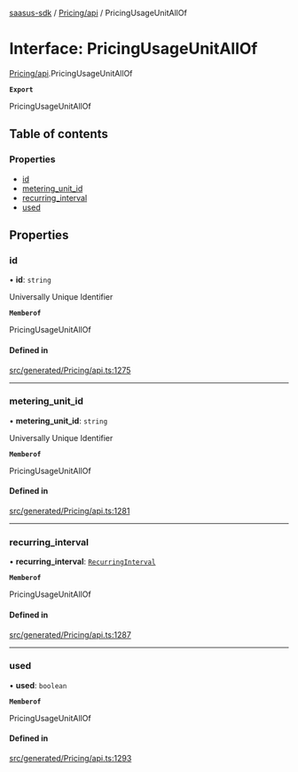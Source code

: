 [saasus-sdk](../README.md) / [Pricing/api](../modules/Pricing_api.md) / PricingUsageUnitAllOf

# Interface: PricingUsageUnitAllOf

[Pricing/api](../modules/Pricing_api.md).PricingUsageUnitAllOf

**`Export`**

PricingUsageUnitAllOf

## Table of contents

### Properties

- [id](Pricing_api.PricingUsageUnitAllOf.md#id)
- [metering\_unit\_id](Pricing_api.PricingUsageUnitAllOf.md#metering_unit_id)
- [recurring\_interval](Pricing_api.PricingUsageUnitAllOf.md#recurring_interval)
- [used](Pricing_api.PricingUsageUnitAllOf.md#used)

## Properties

### id

• **id**: `string`

Universally Unique Identifier

**`Memberof`**

PricingUsageUnitAllOf

#### Defined in

[src/generated/Pricing/api.ts:1275](https://github.com/saasus-platform/saasus-sdk-javascript/blob/09ef427/src/generated/Pricing/api.ts#L1275)

___

### metering\_unit\_id

• **metering\_unit\_id**: `string`

Universally Unique Identifier

**`Memberof`**

PricingUsageUnitAllOf

#### Defined in

[src/generated/Pricing/api.ts:1281](https://github.com/saasus-platform/saasus-sdk-javascript/blob/09ef427/src/generated/Pricing/api.ts#L1281)

___

### recurring\_interval

• **recurring\_interval**: [`RecurringInterval`](../enums/Pricing_api.RecurringInterval.md)

**`Memberof`**

PricingUsageUnitAllOf

#### Defined in

[src/generated/Pricing/api.ts:1287](https://github.com/saasus-platform/saasus-sdk-javascript/blob/09ef427/src/generated/Pricing/api.ts#L1287)

___

### used

• **used**: `boolean`

**`Memberof`**

PricingUsageUnitAllOf

#### Defined in

[src/generated/Pricing/api.ts:1293](https://github.com/saasus-platform/saasus-sdk-javascript/blob/09ef427/src/generated/Pricing/api.ts#L1293)
